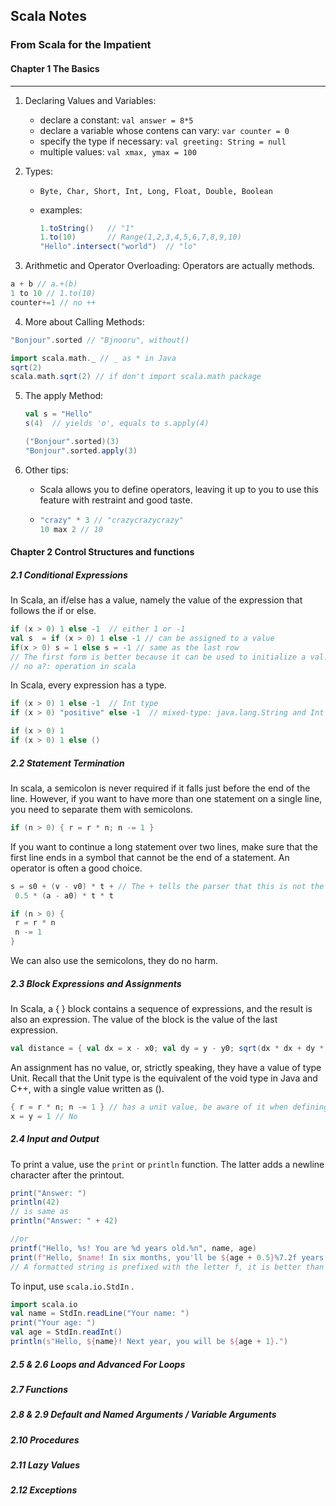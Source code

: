 ## Scala Notes  

### From Scala for the Impatient

#### Chapter 1 The Basics

---

1. Declaring Values and Variables: 

   - declare a constant: `val answer = 8*5`
   - declare a variable whose contens can vary: `var counter = 0`
   - specify the type if necessary:  `val greeting: String = null`  
   - multiple values: `val xmax, ymax = 100`

2. Types:

   - `Byte, Char, Short, Int, Long, Float, Double, Boolean`

   - examples:

     ```scala
     1.toString()   // "1"
     1.to(10)       // Range(1,2,3,4,5,6,7,8,9,10)
     "Hello".intersect("world")  // "lo"
     ```

3.  Arithmetic and Operator Overloading: Operators are actually methods.

   ```scala
   a + b // a.+(b)
   1 to 10 // 1.to(10)
   counter+=1 // no ++
   ```

4.  More about Calling Methods:

   ```scala
   "Bonjour".sorted // "Bjnooru", without()
   
   import scala.math._ // _ as * in Java
   sqrt(2)
   scala.math.sqrt(2) // if don't import scala.math package
   ```

5. The apply Method:

   ```scala
   val s = "Hello"
   s(4)  // yields 'o', equals to s.apply(4)
   
   ("Bonjour".sorted)(3)
   "Bonjour".sorted.apply(3)
   ```

6. Other tips: 

   - Scala allows you to define operators, leaving it up to you to use this feature with restraint and good taste.

   - ```scala
     "crazy" * 3 // "crazycrazycrazy"
     10 max 2 // 10
     ```

#### Chapter 2 Control Structures and functions

##### 2.1 Conditional Expressions

In Scala, an if/else has a value, namely the value of the expression that follows the if or else.

```scala
if (x > 0) 1 else -1  // either 1 or -1
val s  = if (x > 0) 1 else -1 // can be assigned to a value
if(x > 0) s = 1 else s = -1 // same as the last row
// The first form is better because it can be used to initialize a val. The second form needs s to be a var.
// no a?: operation in scala
```

In Scala, every expression has a type.

```scala
if (x > 0) 1 else -1  // Int type
if (x > 0) "positive" else -1  // mixed-type: java.lang.String and Int

if (x > 0) 1 
if (x > 0) 1 else ()
```

##### 2.2 Statement Termination

In scala, a semicolon is never required if it falls just before the end of the line.  However, if you want to have more than one statement on a single line, you need to separate them with semicolons. 

```scala
if (n > 0) { r = r * n; n -= 1 }
```

If you want to continue a long statement over two lines, make sure that the first line ends in a symbol that cannot be the end of a statement. An operator is often a good choice.

```scala
s = s0 + (v - v0) * t + // The + tells the parser that this is not the end
 0.5 * (a - a0) * t * t 

if (n > 0) {
 r = r * n
 n -= 1
}
```

We can also use the semicolons, they do no harm.

##### 2.3 Block Expressions and Assignments

In Scala, a { } block contains a sequence of expressions, and the result is also an expression. The value of the block is the value of the last expression.

```scala
val distance = { val dx = x - x0; val dy = y - y0; sqrt(dx * dx + dy * dy) }
```

An assignment has no value, or, strictly speaking, they have a value of type Unit. Recall that the Unit type is the equivalent of the void type in Java and C++, with a single value written as ().

```scala
{ r = r * n; n -= 1 } // has a unit value, be aware of it when defining functions
x = y = 1 // No
```

##### 2.4 Input and Output

To print a value, use the `print` or `println` function. The latter adds a newline character after the printout.

```scala
print("Answer: ")
println(42)
// is same as
println("Answer: " + 42)

//or 
printf("Hello, %s! You are %d years old.%n", name, age)
print(f"Hello, $name! In six months, you'll be ${age + 0.5}%7.2f years old.%n")
// A formatted string is prefixed with the letter f, it is better than printf because it's type-safe
```

To input, use `scala.io.StdIn` .

```scala
import scala.io
val name = StdIn.readLine("Your name: ")
print("Your age: ")
val age = StdIn.readInt()
println(s"Hello, ${name}! Next year, you will be ${age + 1}.")
```

##### 2.5 & 2.6 Loops and Advanced For Loops

##### 2.7 Functions

##### 2.8 & 2.9 Default and Named Arguments / Variable Arguments

##### 2.10 Procedures

##### 2.11 Lazy Values

##### 2.12 Exceptions





